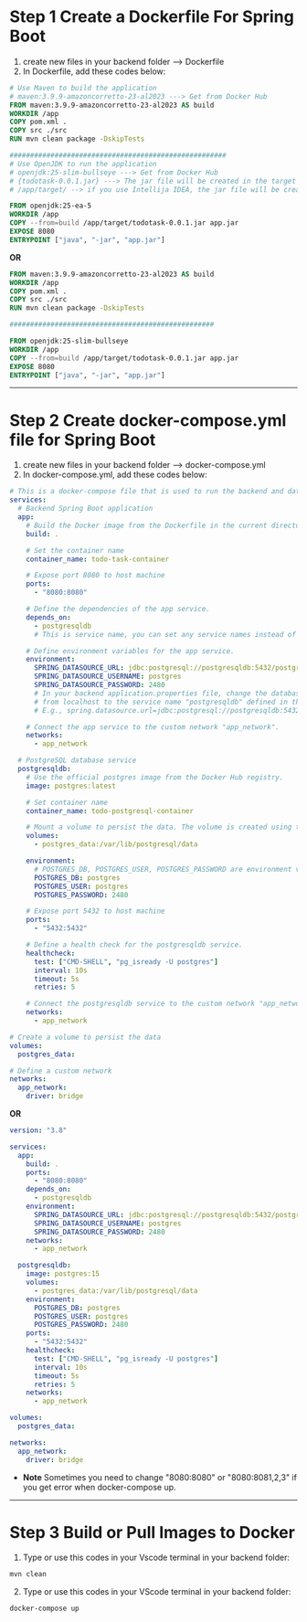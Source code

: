 # Step 1 Create a Dockerfile For Spring Boot

1. create new files in your backend folder --> Dockerfile
2. In Dockerfile, add these codes below:

```dockerfile with comments
# Use Maven to build the application
# maven:3.9.9-amazoncorretto-23-al2023 ---> Get from Docker Hub
FROM maven:3.9.9-amazoncorretto-23-al2023 AS build
WORKDIR /app
COPY pom.xml .
COPY src ./src
RUN mvn clean package -DskipTests

#####################################################
# Use OpenJDK to run the application
# openjdk:25-slim-bullseye ---> Get from Docker Hub
# {todotask-0.0.1.jar} ---> The jar file will be created in the target directory
# /app/target/ --> if you use Intellija IDEA, the jar file will be created in this directory. If you don't see target folder on VScode run this code --> mvn clean install

FROM openjdk:25-ea-5
WORKDIR /app
COPY --from=build /app/target/todotask-0.0.1.jar app.jar
EXPOSE 8080
ENTRYPOINT ["java", "-jar", "app.jar"]
```

**OR**

```dockerfile without comments
FROM maven:3.9.9-amazoncorretto-23-al2023 AS build
WORKDIR /app
COPY pom.xml .
COPY src ./src
RUN mvn clean package -DskipTests

##################################################

FROM openjdk:25-slim-bullseye
WORKDIR /app
COPY --from=build /app/target/todotask-0.0.1.jar app.jar
EXPOSE 8080
ENTRYPOINT ["java", "-jar", "app.jar"]
```

---

# Step 2 Create docker-compose.yml file for Spring Boot

1. create new files in your backend folder --> docker-compose.yml
2. In docker-compose.yml, add these codes below:

```yml with comments
# This is a docker-compose file that is used to run the backend and database in the same network.
services:
  # Backend Spring Boot application
  app:
    # Build the Docker image from the Dockerfile in the current directory.
    build: .

    # Set the container name
    container_name: todo-task-container

    # Expose port 8080 to host machine
    ports:
      - "8080:8080"

    # Define the dependencies of the app service.
    depends_on:
      - postgresqldb
      # This is service name, you can set any service names instead of postgresqldb.

    # Define environment variables for the app service.
    environment:
      SPRING_DATASOURCE_URL: jdbc:postgresql://postgresqldb:5432/postgres
      SPRING_DATASOURCE_USERNAME: postgres
      SPRING_DATASOURCE_PASSWORD: 2480
      # In your backend application.properties file, change the database URL
      # from localhost to the service name "postgresqldb" defined in this file.
      # E.g., spring.datasource.url=jdbc:postgresql://postgresqldb:5432/todo_management

    # Connect the app service to the custom network "app_network".
    networks:
      - app_network

  # PostgreSQL database service
  postgresqldb:
    # Use the official postgres image from the Docker Hub registry.
    image: postgres:latest

    # Set container name
    container_name: todo-postgresql-container

    # Mount a volume to persist the data. The volume is created using the postgres_data volume driver.
    volumes:
      - postgres_data:/var/lib/postgresql/data

    environment:
      # POSTGRES_DB, POSTGRES_USER, POSTGRES_PASSWORD are environment variables that are used to create a database, user, and password in the postgres container.
      POSTGRES_DB: postgres
      POSTGRES_USER: postgres
      POSTGRES_PASSWORD: 2480

    # Expose port 5432 to host machine
    ports:
      - "5432:5432"

    # Define a health check for the postgresqldb service.
    healthcheck:
      test: ["CMD-SHELL", "pg_isready -U postgres"]
      interval: 10s
      timeout: 5s
      retries: 5

    # Connect the postgresqldb service to the custom network "app_network".
    networks:
      - app_network

# Create a volume to persist the data
volumes:
  postgres_data:

# Define a custom network
networks:
  app_network:
    driver: bridge
```

**OR**

```yml without command
version: "3.8"

services:
  app:
    build: .
    ports:
      - "8080:8080"
    depends_on:
      - postgresqldb
    environment:
      SPRING_DATASOURCE_URL: jdbc:postgresql://postgresqldb:5432/postgres
      SPRING_DATASOURCE_USERNAME: postgres
      SPRING_DATASOURCE_PASSWORD: 2480
    networks:
      - app_network

  postgresqldb:
    image: postgres:15
    volumes:
      - postgres_data:/var/lib/postgresql/data
    environment:
      POSTGRES_DB: postgres
      POSTGRES_USER: postgres
      POSTGRES_PASSWORD: 2480
    ports:
      - "5432:5432"
    healthcheck:
      test: ["CMD-SHELL", "pg_isready -U postgres"]
      interval: 10s
      timeout: 5s
      retries: 5
    networks:
      - app_network

volumes:
  postgres_data:

networks:
  app_network:
    driver: bridge
```

- **Note** Sometimes you need to change "8080:8080" or "8080:8081,2,3" if you get error when docker-compose up.

---

# Step 3 Build or Pull Images to Docker

1. Type or use this codes in your Vscode terminal in your backend folder:

```bash
mvn clean
```

2. Type or use this codes in your VScode terminal in your backend folder:

```bash
docker-compose up
```
